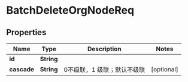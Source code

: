 

# BatchDeleteOrgNodeReq


## Properties

| Name | Type | Description | Notes |
|------------ | ------------- | ------------- | -------------|
|**id** | **String** |  |  |
|**cascade** | **String** | 0不级联，1 级联；默认不级联 |  [optional] |




